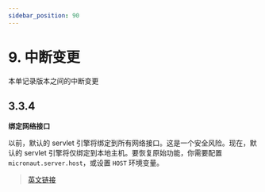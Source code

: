 ```yaml
---
sidebar_position: 90
---
```


# 9. 中断变更

本单记录版本之间的中断变更

## 3.3.4

**绑定网络接口**

以前，默认的 servlet 引擎将绑定到所有网络接口。这是一个安全风险。现在，默认的 servlet 引擎将仅绑定到本地主机。要恢复原始功能，你需要配置 `micronaut.server.host`，或设置 `HOST` 环境变量。

> [英文链接](https://micronaut-projects.github.io/micronaut-servlet/3.3.5/guide/index.html#breaks)

